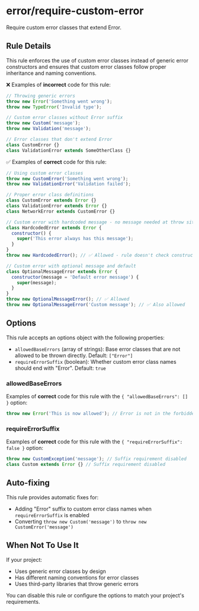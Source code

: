 # error/require-custom-error

Require custom error classes that extend Error.

## Rule Details

This rule enforces the use of custom error classes instead of generic error constructors and ensures that custom error classes follow proper inheritance and naming conventions.

❌ Examples of **incorrect** code for this rule:

```js
// Throwing generic errors
throw new Error('Something went wrong');
throw new TypeError('Invalid type');

// Custom error classes without Error suffix
throw new Custom('message');
throw new Validation('message');

// Error classes that don't extend Error
class CustomError {}
class ValidationError extends SomeOtherClass {}
```

✅ Examples of **correct** code for this rule:

```js
// Using custom error classes
throw new CustomError('Something went wrong');
throw new ValidationError('Validation failed');

// Proper error class definitions
class CustomError extends Error {}
class ValidationError extends Error {}
class NetworkError extends CustomError {}

// Custom error with hardcoded message - no message needed at throw site
class HardcodedError extends Error {
  constructor() {
    super('This error always has this message');
  }
}
throw new HardcodedError(); // ✅ Allowed - rule doesn't check constructor arguments

// Custom error with optional message and default
class OptionalMessageError extends Error {
  constructor(message = 'Default error message') {
    super(message);
  }
}
throw new OptionalMessageError(); // ✅ Allowed
throw new OptionalMessageError('Custom message'); // ✅ Also allowed
```

## Options

This rule accepts an options object with the following properties:

- `allowedBaseErrors` (array of strings): Base error classes that are not allowed to be thrown directly. Default: `["Error"]`
- `requireErrorSuffix` (boolean): Whether custom error class names should end with "Error". Default: `true`

### allowedBaseErrors

Examples of **correct** code for this rule with the `{ "allowedBaseErrors": [] }` option:

```js
throw new Error('This is now allowed'); // Error is not in the forbidden list
```

### requireErrorSuffix

Examples of **correct** code for this rule with the `{ "requireErrorSuffix": false }` option:

```js
throw new CustomException('message'); // Suffix requirement disabled
class Custom extends Error {} // Suffix requirement disabled
```

## Auto-fixing

This rule provides automatic fixes for:

- Adding "Error" suffix to custom error class names when `requireErrorSuffix` is enabled
- Converting `throw new Custom('message')` to `throw new CustomError('message')`

## When Not To Use It

If your project:
- Uses generic error classes by design
- Has different naming conventions for error classes
- Uses third-party libraries that throw generic errors

You can disable this rule or configure the options to match your project's requirements.